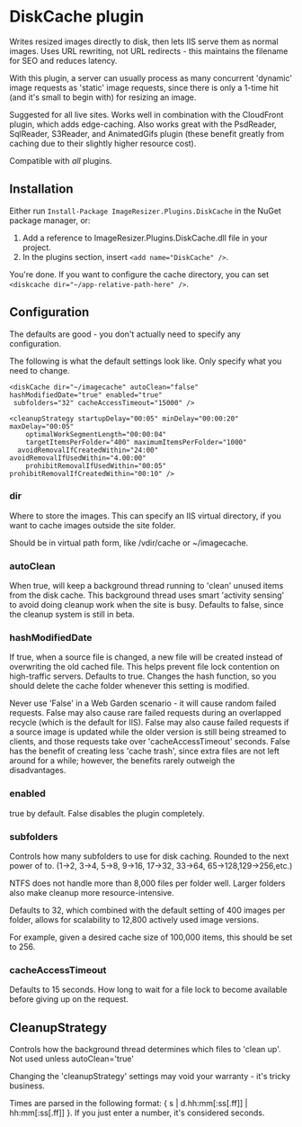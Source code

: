 
# DiskCache plugin

Writes resized images directly to disk, then lets IIS serve them as normal images. Uses URL rewriting, not URL redirects - this maintains the filename for SEO and reduces latency.

With this plugin, a server can usually process as many concurrent 'dynamic' image requests as 'static' image requests, since there is only a 1-time hit (and it's small to begin with) for resizing an image.

Suggested for all live sites. Works well in combination with the CloudFront plugin, which adds edge-caching. Also works great with the PsdReader, SqlReader, S3Reader, and AnimatedGifs plugin (these benefit greatly from caching due to their slightly higher resource cost).

Compatible with *all* plugins.

## Installation

Either run `Install-Package ImageResizer.Plugins.DiskCache` in the NuGet package manager, or:

1. Add a reference to ImageResizer.Plugins.DiskCache.dll file in your project.
2. In the plugins section, insert `<add name="DiskCache" />`.

You're done. If you want to configure the cache directory, you can set `<diskcache dir="~/app-relative-path-here" />`. 

## Configuration

The defaults are good - you don't actually need to specify any configuration. 

The following is what the default settings look like. Only specify what you need to change.

	<diskCache dir="~/imagecache" autoClean="false" hashModifiedDate="true" enabled="true"
	 subfolders="32" cacheAccessTimeout="15000" />
	
	<cleanupStrategy startupDelay="00:05" minDelay="00:00:20" maxDelay="00:05" 
		optimalWorkSegmentLength="00:00:04" 
		targetItemsPerFolder="400" maximumItemsPerFolder="1000" 
	  avoidRemovalIfCreatedWithin="24:00" avoidRemovalIfUsedWithin="4.00:00" 
		prohibitRemovalIfUsedWithin="00:05" prohibitRemovalIfCreatedWithin="00:10" />
	


### dir

Where to store the images. This can specify an IIS virtual directory, if you want to cache images outside the site folder.

Should be in virtual path form, like /vdir/cache or ~/imagecache.

### autoClean

When true, will keep a background thread running to 'clean' unused items from the disk cache. This background thread uses smart 'activity sensing' to avoid doing cleanup work when the site is busy. 
Defaults to false, since the cleanup system is still in beta.

### hashModifiedDate

If true, when a source file is changed, a new file will be created instead of overwriting the old cached file.
This helps prevent file lock contention on high-traffic servers. Defaults to true. 
Changes the hash function, so you should delete the cache folder whenever this setting is modified.

Never use 'False' in a Web Garden scenario - it will cause random failed requests. False may also cause rare failed requests during an overlapped recycle (which is the default for IIS). False may also cause failed requests if a source image is updated while the older version is still being streamed to clients, and those requests take over 'cacheAccessTimeout' seconds. 
False has the benefit of creating less 'cache trash', since extra files are not left around for a while; however, the benefits rarely outweigh the disadvantages.

### enabled

true by default. False disables the plugin completely.

### subfolders

Controls how many subfolders to use for disk caching. Rounded to the next power of to. (1->2, 3->4, 5->8, 9->16, 17->32, 33->64, 65->128,129->256,etc.)

NTFS does not handle more than 8,000 files per folder well. Larger folders also make cleanup more resource-intensive.

Defaults to 32, which combined with the default setting of 400 images per folder, allows for scalability to 12,800 actively used image versions. 

For example, given a desired cache size of 100,000 items, this should be set to 256.

### cacheAccessTimeout

Defaults to 15 seconds. How long to wait for a file lock to become available before giving up on the request.

## CleanupStrategy

Controls how the background thread determines which files to 'clean up'. Not used unless autoClean='true'

Changing the 'cleanupStrategy' settings may void your warranty - it's tricky business.

Times are parsed in the following format:  { s | d.hh:mm[:ss[.ff]] | hh:mm[:ss[.ff]] }. If you just enter a number, it's considered seconds.


